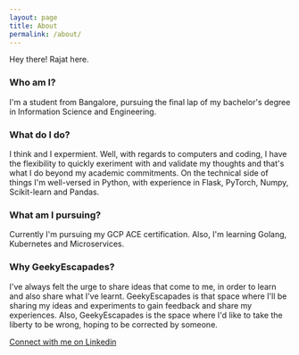 ```yaml
---
layout: page
title: About
permalink: /about/
---
```


Hey there! Rajat here.

### Who am I?
I'm a student from Bangalore, pursuing the final lap of my bachelor's degree in Information Science and Engineering.

### What do I do?
I think and I expermient.
Well, with regards to computers and coding, I have the flexibility to quickly exeriment with and validate my thoughts and that's what I do beyond my academic commitments.
On the technical side of things I'm well-versed in Python, with experience in Flask, PyTorch, Numpy, Scikit-learn and Pandas.

### What am I pursuing?
Currently I'm pursuing my GCP ACE certification. Also, I'm learning Golang, Kubernetes and Microservices. 

### Why GeekyEscapades?
I've always felt the urge to share ideas that come to me, in order to learn and also share what I've learnt. GeekyEscapades is that space where I'll be sharing my ideas and experiments to gain feedback and share my experiences. Also, GeekyEscapades is the space where I'd like to take the liberty to be wrong, hoping to be corrected by someone.

[Connect with me on Linkedin](https://www.linkedin.com/in/rajat-m-jain/)
